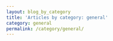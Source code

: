 ```yaml
---
layout: blog_by_category
title: 'Articles by category: general'
category: general
permalink: /category/general/
---
```

